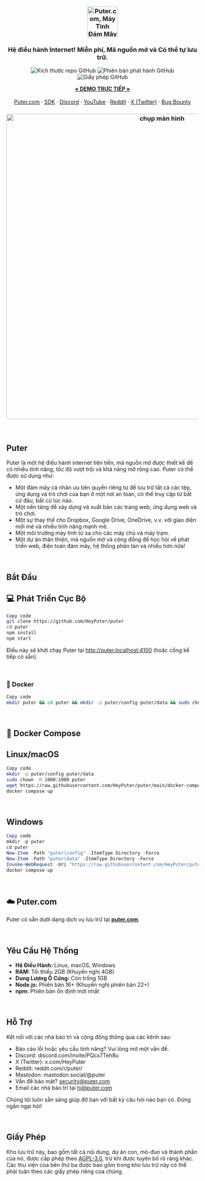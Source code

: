 <h3 align="center"><img width="80" alt="Puter.com, Máy Tính Đám Mây Cá Nhân: Tất cả các tệp, ứng dụng, và trò chơi của bạn ở một nơi, có thể truy cập từ bất cứ đâu vào bất kỳ lúc nào." src="https://assets.puter.site/puter-logo.png"></h3>
<h3 align="center">Hệ điều hành Internet! Miễn phí, Mã nguồn mở và Có thể tự lưu trữ.</h3>
<p align="center">
    <img alt="Kích thước repo GitHub" src="https://img.shields.io/github/repo-size/HeyPuter/puter"> <img alt="Phiên bản phát hành GitHub" src="https://img.shields.io/github/v/release/HeyPuter/puter?label=phiên%20bản%20mới%20nhất"> <img alt="Giấy phép GitHub" src="https://img.shields.io/github/license/HeyPuter/puter">
</p>
<p align="center">
    <a href="https://puter.com/"><strong>« DEMO TRỰC TIẾP »</strong></a>
    <br />
    <br />
    <a href="https://puter.com">Puter.com</a>
    ·
    <a href="https://docs.puter.com" target="_blank">SDK</a>
    ·
    <a href="https://discord.com/invite/PQcx7Teh8u">Discord</a>
    ·
    <a href="https://www.youtube.com/@EricsPuterVideos">YouTube</a>
    ·
    <a href="https://reddit.com/r/puter">Reddit</a>
    ·
    <a href="https://twitter.com/HeyPuter">X (Twitter)</a>
    ·
    <a href="https://hackerone.com/puter_h1b">Bug Bounty</a>
</p>

<h3 align="center"><img width="800" style="border-radius:5px;" alt="chụp màn hình" src="https://assets.puter.site/puter.com-screenshot-3.webp"></h3>

<br/>

## Puter

Puter là một hệ điều hành internet tiên tiến, mã nguồn mở được thiết kế để có nhiều tính năng, tốc độ vượt trội và khả năng mở rộng cao. Puter có thể được sử dụng như:

- Một đám mây cá nhân ưu tiên quyền riêng tư để lưu trữ tất cả các tệp, ứng dụng và trò chơi của bạn ở một nơi an toàn, có thể truy cập từ bất cứ đâu, bất cứ lúc nào.
- Một nền tảng để xây dựng và xuất bản các trang web, ứng dụng web và trò chơi.
- Một sự thay thế cho Dropbox, Google Drive, OneDrive, v.v. với giao diện mới mẻ và nhiều tính năng mạnh mẽ.
- Một môi trường máy tính từ xa cho các máy chủ và máy trạm.
- Một dự án thân thiện, mã nguồn mở và cộng đồng để học hỏi về phát triển web, điện toán đám mây, hệ thống phân tán và nhiều hơn nữa!

<br/>

## Bắt Đầu

## 💻 Phát Triển Cục Bộ

```bash
Copy code
git clone https://github.com/HeyPuter/puter
cd puter
npm install
npm start
```
Điều này sẽ khởi chạy Puter tại http://puter.localhost:4100 (hoặc cổng kế tiếp có sẵn).

<br/>

### 🐳 Docker


```bash
Copy code
mkdir puter && cd puter && mkdir -p puter/config puter/data && sudo chown -R 1000:1000 puter && docker run --rm -p 4100:4100 -v `pwd`/puter/config:/etc/puter -v `pwd`/puter/data:/var/puter  ghcr.io/heyputer/puter
```

<br/>

## 🐙 Docker Compose

## Linux/macOS

``` bash
Copy code
mkdir -p puter/config puter/data
sudo chown -R 1000:1000 puter
wget https://raw.githubusercontent.com/HeyPuter/puter/main/docker-compose.yml
docker compose up
```

<br/>

## Windows

```powershell
Copy code
mkdir -p puter
cd puter
New-Item -Path "puter\config" -ItemType Directory -Force
New-Item -Path "puter\data" -ItemType Directory -Force
Invoke-WebRequest -Uri "https://raw.githubusercontent.com/HeyPuter/puter/main/docker-compose.yml" -OutFile "docker-compose.yml"
docker compose up
```
<br/>

## ☁️ Puter.com

Puter có sẵn dưới dạng dịch vụ lưu trữ tại [**puter.com**](https://puter.com).

<br/>

## Yêu Cầu Hệ Thống

- **Hệ Điều Hành:** Linux, macOS, Windows
- **RAM:** Tối thiểu 2GB (Khuyến nghị 4GB)
- **Dung Lượng Ổ Cứng:** Còn trống 1GB
- **Node.js:** Phiên bản 16+ (Khuyến nghị phiên bản 22+)
- **npm:** Phiên bản ổn định mới nhất

<br/>

## Hỗ Trợ

Kết nối với các nhà bảo trì và cộng đồng thông qua các kênh sau:

- Báo cáo lỗi hoặc yêu cầu tính năng? Vui lòng mở một vấn đề.
- Discord: discord.com/invite/PQcx7Teh8u
- X (Twitter): x.com/HeyPuter
- Reddit: reddit.com/r/puter/
- Mastodon: mastodon.social/@puter
- Vấn đề bảo mật? security@puter.com
- Email các nhà bảo trì tại hi@puter.com

Chúng tôi luôn sẵn sàng giúp đỡ bạn với bất kỳ câu hỏi nào bạn có. Đừng ngần ngại hỏi!

<br/>

## Giấy Phép

Kho lưu trữ này, bao gồm tất cả nội dung, dự án con, mô-đun và thành phần của nó, được cấp phép theo [AGPL-3.0](https://github.com/HeyPuter/puter/blob/main/LICENSE.txt), trừ khi được tuyên bố rõ ràng khác. Các thư viện của bên thứ ba được bao gồm trong kho lưu trữ này có thể phải tuân theo các giấy phép riêng của chúng.

<br/>